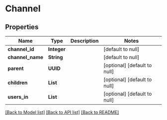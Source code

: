# Channel
## Properties

| Name | Type | Description | Notes |
|------------ | ------------- | ------------- | -------------|
| **channel\_id** | **Integer** |  | [default to null] |
| **channel\_name** | **String** |  | [default to null] |
| **parent** | **UUID** |  | [optional] [default to null] |
| **children** | **List** |  | [optional] [default to null] |
| **users\_in** | **List** |  | [optional] [default to null] |

[[Back to Model list]](../README.md#documentation-for-models) [[Back to API list]](../README.md#documentation-for-api-endpoints) [[Back to README]](../README.md)

